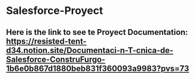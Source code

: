 # Salesforce-Proyect
## Here is the link to see te Proyect Documentation:  https://resisted-tent-d34.notion.site/Documentaci-n-T-cnica-de-Salesforce-ConstruFurgo-1b6e0b867d1880beb831f360093a9983?pvs=73
